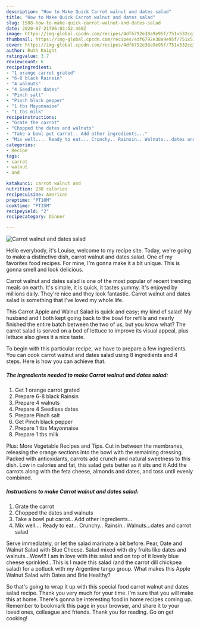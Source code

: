 ```yaml
---
description: "How to Make Quick Carrot walnut and dates salad"
title: "How to Make Quick Carrot walnut and dates salad"
slug: 1588-how-to-make-quick-carrot-walnut-and-dates-salad
date: 2020-07-21T06:03:52.460Z
image: https://img-global.cpcdn.com/recipes/4df6792e38a9e95f/751x532cq70/carrot-walnut-and-dates-salad-recipe-main-photo.jpg
thumbnail: https://img-global.cpcdn.com/recipes/4df6792e38a9e95f/751x532cq70/carrot-walnut-and-dates-salad-recipe-main-photo.jpg
cover: https://img-global.cpcdn.com/recipes/4df6792e38a9e95f/751x532cq70/carrot-walnut-and-dates-salad-recipe-main-photo.jpg
author: Ruth Knight
ratingvalue: 3.7
reviewcount: 6
recipeingredient:
- "1 orange carrot grated"
- "6-8 black Rainsin"
- "4 walnuts"
- "4 Seedless dates"
- "Pinch salt"
- "Pinch black pepper"
- "1 tbs Mayonnaise"
- "1 tbs milk"
recipeinstructions:
- "Grate the carrot"
- "Chopped the dates and walnuts"
- "Take a bowl put carrot.. Add other ingredients..."
- "Mix well.... Ready to eat... Crunchy.. Rainsin.. Walnuts...dates and carrot salad"
categories:
- Recipe
tags:
- carrot
- walnut
- and

katakunci: carrot walnut and 
nutrition: 238 calories
recipecuisine: American
preptime: "PT10M"
cooktime: "PT35M"
recipeyield: "2"
recipecategory: Dinner

---
```



![Carrot walnut and dates salad](https://img-global.cpcdn.com/recipes/4df6792e38a9e95f/751x532cq70/carrot-walnut-and-dates-salad-recipe-main-photo.jpg)

Hello everybody, it's Louise, welcome to my recipe site. Today, we're going to make a distinctive dish, carrot walnut and dates salad. One of my favorites food recipes. For mine, I'm gonna make it a bit unique. This is gonna smell and look delicious.

Carrot walnut and dates salad is one of the most popular of recent trending meals on earth. It's simple, it is quick, it tastes yummy. It's enjoyed by millions daily. They're nice and they look fantastic. Carrot walnut and dates salad is something that I've loved my whole life.

This Carrot Apple and Walnut Salad is quick and easy; my kind of salad! My husband and I both kept going back to the bowl for refills and nearly finished the entire batch between the two of us, but you know what? The carrot salad is served on a bed of lettuce to improve its visual appeal, plus lettuce also gives it a nice taste.


To begin with this particular recipe, we have to prepare a few ingredients. You can cook carrot walnut and dates salad using 8 ingredients and 4 steps. Here is how you can achieve that.

<!--inarticleads1-->

##### The ingredients needed to make Carrot walnut and dates salad:

1. Get 1 orange carrot grated
1. Prepare 6-8 black Rainsin
1. Prepare 4 walnuts
1. Prepare 4 Seedless dates
1. Prepare Pinch salt
1. Get Pinch black pepper
1. Prepare 1 tbs Mayonnaise
1. Prepare 1 tbs milk


Plus: More Vegetable Recipes and Tips. Cut in between the membranes, releasing the orange sections into the bowl with the remaining dressing. Packed with antioxidants, carrots add crunch and natural sweetness to this dish. Low in calories and fat, this salad gets better as it sits and it Add the carrots along with the feta cheese, almonds and dates, and toss until evenly combined. 

<!--inarticleads2-->

##### Instructions to make Carrot walnut and dates salad:

1. Grate the carrot
1. Chopped the dates and walnuts
1. Take a bowl put carrot.. Add other ingredients...
1. Mix well.... Ready to eat... Crunchy.. Rainsin.. Walnuts...dates and carrot salad


Serve immediately, or let the salad marinate a bit before. Pear, Date and Walnut Salad with Blue Cheese. Salad mixed with dry fruits like dates and walnuts…Wow!!! I am in love with this salad and on top of it lovely blue cheese sprinkled…This is I made this salad (and the carrot dill chickpea salad) for a potluck with my Argentine tango group. What makes this Apple Walnut Salad with Dates and Brie Healthy? 

So that's going to wrap it up with this special food carrot walnut and dates salad recipe. Thank you very much for your time. I'm sure that you will make this at home. There's gonna be interesting food in home recipes coming up. Remember to bookmark this page in your browser, and share it to your loved ones, colleague and friends. Thank you for reading. Go on get cooking!
